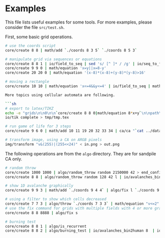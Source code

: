 # Examples
This file lists useful examples for some tools. For more examples, please
consider the file `src/test.sh`.

First, some basic grid operations.

```sh
# use the coords script
core/create 8 8 | math/add `./coords 8 3 5` `./coords 8 5 3`

# manipulate grid via sequences or equations
core/create 8 8 1 | io/field_to_seq | sed 's/ [^ ]* / /g' | io/seq_to_field 8 8
core/create 9 9 0 | math/equation 'x=y||x=8-y'
core/create 20 20 0 | math/equation '(x-8)*(x-8)+(y-8)*(y-8)>16'

# moving a rectangle
core/create 10 10 | math/equation 'x<=4&&y<=4' | io/field_to_seq | math/calc "x+1+10" | io/seq_to_field 10 10

More topics using cellular automata are following.

```sh
# export to latex/TIKZ
echo -e "grids\n\n0\n\n`core/create 8 8 0|math/equation 8*x+y`\n\npath\n\n0\n\n\nrgb32\n\nv:=((v&7)<<5)|((v&(7<<3))<<10)\n\n\n" | \
io/tik complete > tmp/tmp.tex

# run game of life for 3 steps
core/create 9 6 0 | math/add 10 11 19 20 32 33 34 | ca/ca "`cat ../data/ca/game_of_life.txt`" 3

# transform image, using a CA on ARGB pixels
img/transform "v&(255)|(255<<24)" < in.png > out.png
```

The following operations are from the `algo` directory. They are for sandpile
CA only.

```sh
# random throw
core/create 1000 1000 | algo/random_throw random 2150000 42 > end_configuration.txt
core/create 8 8 | algo/random_throw random 128 42 l | io/avalanches_bin2human 8 ids

# show 1D avalanche graphically
core/create 9 9 3 | math/add `./coords 9 4 4` | algo/fix l `./coords 9 4 4` | io/avalanches_bin2human 9 | io/seq_to_field 9 9

# using a filter to show which cells decreased
core/create 7 7 3 | algo/throw `./coords 7 3 3` | math/equation "v<=2"
# use the fix command for grids with multiple fields with 4 or more grains
core/create 8 8 8888 | algo/fix s

# burning test
core/create 8 8 1 | algo/is_recurrent
core/create 8 8 2 | algo/burning_test | io/avalanches_bin2human 8  | io/seq_to_field 8 8
```